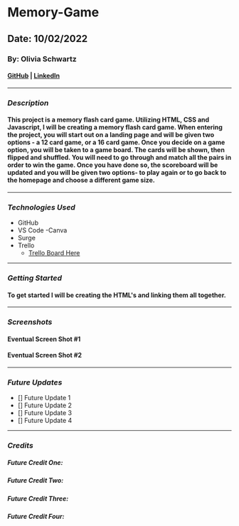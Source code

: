 # Memory-Game

## Date: 10/02/2022

### By: Olivia Schwartz

#### [GitHub](https://github.com/OliviaSchwartz) | [LinkedIn](https://www.linkedin.com/in/olivia-schwartz-a6299b10a/)

---

### **_Description_**

#### This project is a memory flash card game. Utilizing HTML, CSS and Javascript, I will be creating a memory flash card game. When entering the project, you will start out on a landing page and will be given two options - a 12 card game, or a 16 card game. Once you decide on a game option, you will be taken to a game board. The cards will be shown, then flipped and shuffled. You will need to go through and match all the pairs in order to win the game. Once you have done so, the scoreboard will be updated and you will be given two options- to play again or to go back to the homepage and choose a different game size.

---

### **_Technologies Used_**

- GitHub
- VS Code
  -Canva
- Surge
- Trello
  - [Trello Board Here](https://trello.com/invite/b/JEU3GQq9/fb0ff0418770e21b5680bf5c6ad94c3b/olivia-schwartz-memory-game)

---

### **_Getting Started_**

#### To get started I will be creating the HTML's and linking them all together.

---

### **_Screenshots_**

#### Eventual Screen Shot #1

#### Eventual Screen Shot #2

---

### **_Future Updates_**

- [] Future Update 1
- [] Future Update 2
- [] Future Update 3
- [] Future Update 4

---

### **_Credits_**

##### Future Credit One:

##### Future Credit Two:

##### Future Credit Three:

##### Future Credit Four:
